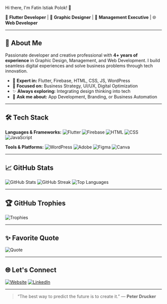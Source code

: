Hi there, I'm Fatin Istiak Polok! 👋

🎯 **Flutter Developer** | 🎨 **Graphic Designer** | 🏢 **Management Executive** | 🌐 **Web Developer**

---

## 🚀 About Me
Passionate developer and creative professional with **4+ years of experience** in Graphic Design, Management, and Web Development. I build seamless digital experiences and solve business problems through tech innovation.

- 🔧 **Expert in:** Flutter, Firebase, HTML, CSS, JS, WordPress
- 🧠 **Focused on:** Business Strategy, UI/UX, Digital Optimization
- ✨ **Always exploring:** Integrating design thinking into tech
- 💬 **Ask me about:** App Development, Branding, or Business Automation

---

## 🛠️ Tech Stack

**Languages & Frameworks:**
![Flutter](https://img.shields.io/badge/Flutter-02569B?style=for-the-badge&logo=flutter&logoColor=white)
![Firebase](https://img.shields.io/badge/Firebase-FFCA28?style=for-the-badge&logo=firebase&logoColor=black)
![HTML](https://img.shields.io/badge/HTML5-E34F26?style=for-the-badge&logo=html5&logoColor=white)
![CSS](https://img.shields.io/badge/CSS3-1572B6?style=for-the-badge&logo=css3&logoColor=white)
![JavaScript](https://img.shields.io/badge/JavaScript-F7DF1E?style=for-the-badge&logo=javascript&logoColor=black)

**Tools & Platforms:**
![WordPress](https://img.shields.io/badge/WordPress-21759B?style=for-the-badge&logo=wordpress&logoColor=white)
![Adobe](https://img.shields.io/badge/Adobe-FF0000?style=for-the-badge&logo=adobe&logoColor=white)
![Figma](https://img.shields.io/badge/Figma-F24E1E?style=for-the-badge&logo=figma&logoColor=white)
![Canva](https://img.shields.io/badge/Canva-00C4CC?style=for-the-badge&logo=canva&logoColor=white)

---

## 📈 GitHub Stats

![GitHub Stats](https://github-readme-stats.vercel.app/api?username=IstiakPolok&show_icons=true&theme=radical)
![GitHub Streak](https://github-readme-streak-stats.herokuapp.com/?user=IstiakPolok&theme=radical)
![Top Languages](https://github-readme-stats.vercel.app/api/top-langs/?username=IstiakPolok&layout=compact&theme=radical)

---

## 🏆 GitHub Trophies

![Trophies](https://github-profile-trophy.vercel.app/?username=IstiakPolok&theme=onedark&column=7)

---

## ✨ Favorite Quote

![Quote](https://quotes-github-readme.vercel.app/api?type=horizontal&theme=radical)

---

## 🌐 Let's Connect

[![Website](https://img.shields.io/badge/Website-polok.site-blue?style=for-the-badge&logo=google-chrome)](https://polok.site)
[![LinkedIn](https://img.shields.io/badge/LinkedIn-Fatin%20Istiak%20Polok-blue?style=for-the-badge&logo=linkedin)](https://www.linkedin.com/in/fatin-istiak-polok-885574137/)

---

> “The best way to predict the future is to create it.” — **Peter Drucker**

